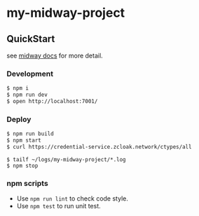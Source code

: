 # my-midway-project

## QuickStart

<!-- add docs here for user -->

see [midway docs][midway] for more detail.

### Development

```bash
$ npm i
$ npm run dev
$ open http://localhost:7001/
```

### Deploy

```bash
$ npm run build
$ npm start
$ curl https://credential-service.zcloak.network/ctypes/all
```

```
$ tailf ~/logs/my-midway-project/*.log
$ npm stop
```

### npm scripts

- Use `npm run lint` to check code style.
- Use `npm test` to run unit test.

[midway]: https://midwayjs.org
